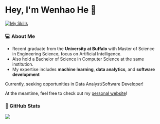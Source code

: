 # Hey, I'm Wenhao He :wave:
[![My Skills](https://skillicons.dev/icons?i=py,pytorch,tensorflow,sklearn,opencv,js,html,css,mysql,c)](https://skillicons.dev)

### :computer: About Me

- Recent graduate from the <strong>University at Buffalo</strong> with Master of Science in Engineering Science, focus on Artificial Intelligence.
- Also hold a Bachelor of Science in Computer Science at the same institution.
- My expertise includes <strong>machine learning</strong>, <strong>data analytics</strong>, and <strong>software development</strong>

Currently, seeking opportunities in Data Analyst/Software Developer!

At the meantime, feel free to check out my [personal website](https://wenhaohe.com/html/index.html)!

### :book: GitHub Stats

<a href="https://github.com/JODGEW/github-readme-stats"><img align="center" src="https://github-readme-stats.vercel.app/api/top-langs/?username=hussaino03&langs_count=10&hide=jupyter%20notebook&theme=algolia&layout=compact" /></a>

